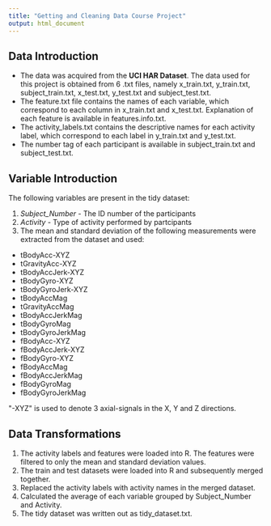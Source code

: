 ```yaml
---
title: "Getting and Cleaning Data Course Project"
output: html_document
---
```

## Data Introduction  
* The data was acquired from the **UCI HAR Dataset**. The data used for this project is obtained from 6 .txt files, namely x_train.txt, y_train.txt, subject_train.txt, x_test.txt, y_test.txt and subject_test.txt.  
* The feature.txt file contains the names of each variable, which correspond to each column in x_train.txt and x_test.txt. Explanation of each feature is available in features.info.txt.  
* The activity_labels.txt contains the descriptive names for each activity label, which correspond to each label in y_train.txt and y_test.txt. 
* The number tag of each participant is available in subject_train.txt and subject_test.txt. 
## Variable Introduction  
The following variables are present in the tidy dataset:  
1. *Subject_Number* - The ID number of the participants  
2. *Activity* - Type of activity performed by partcipants  
3. The mean and standard deviation of the following measurements were extracted from the dataset and used:  
    
* tBodyAcc-XYZ  
* tGravityAcc-XYZ  
* tBodyAccJerk-XYZ  
* tBodyGyro-XYZ  
* tBodyGyroJerk-XYZ  
* tBodyAccMag  
* tGravityAccMag  
* tBodyAccJerkMag  
* tBodyGyroMag  
* tBodyGyroJerkMag  
* fBodyAcc-XYZ  
* fBodyAccJerk-XYZ  
* fBodyGyro-XYZ  
* fBodyAccMag  
* fBodyAccJerkMag  
* fBodyGyroMag  
* fBodyGyroJerkMag  
  
"-XYZ" is used to denote 3 axial-signals in the X, Y and Z directions.  
  
## Data Transformations
1. The activity labels and features were loaded into R. The features were filtered to only the mean and standard deviation values.  
2. The train and test datasets were loaded into R and subsequently merged together.  
3. Replaced the activity labels with activity names in the merged dataset.  
4. Calculated the average of each variable grouped by Subject_Number and Activity.  
5. The tidy dataset was written out as tidy_dataset.txt.
